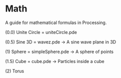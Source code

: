 # Math

A guide for mathematical formulas in Processing.

(0.0) Unite Circle = uniteCircle.pde 

(0.5) Sine 3D = wavez.pde -> A sine wave plane in 3D

(1) Sphere = simpleSphere.pde -> A sphere of points

(1.5) Cube = cube.pde -> Particles inside a cube 

(2) Torus 
